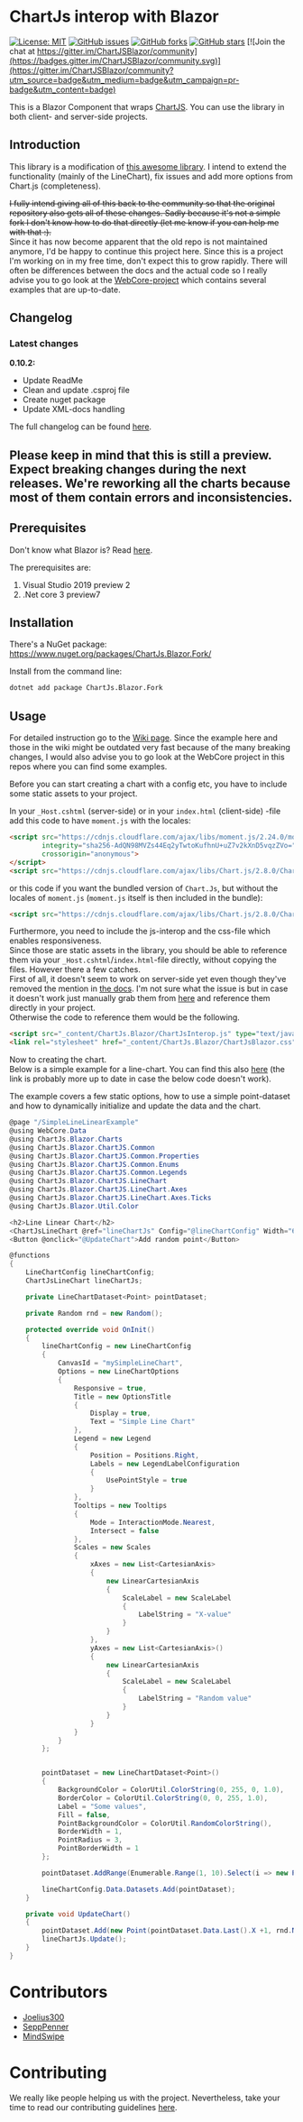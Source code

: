 # ChartJs interop with Blazor

[![License: MIT](https://img.shields.io/badge/License-MIT-yellow.svg)](https://github.com/Joelius300/ChartJSBlazor/blob/master/LICENSE.md)
[![GitHub issues](https://img.shields.io/github/issues/Joelius300/ChartJSBlazor.svg)](https://github.com/Joelius300/ChartJSBlazor/issues)
[![GitHub forks](https://img.shields.io/github/forks/Joelius300/ChartJSBlazor.svg)](https://github.com/Joelius300/ChartJSBlazor/network)
[![GitHub stars](https://img.shields.io/github/stars/Joelius300/ChartJSBlazor.svg)](https://github.com/Joelius300/ChartJSBlazor/stargazers)
[![Join the chat at https://gitter.im/ChartJSBlazor/community](https://badges.gitter.im/ChartJSBlazor/community.svg)](https://gitter.im/ChartJSBlazor/community?utm_source=badge&utm_medium=badge&utm_campaign=pr-badge&utm_content=badge)

This is a Blazor Component that wraps [ChartJS](https://github.com/chartjs/Chart.js).
You can use the library in both client- and server-side projects.

## Introduction

This library is a modification of [this awesome library](https://github.com/mariusmuntean/ChartJs.Blazor). 
I intend to extend the functionality (mainly of the LineChart), fix issues and add more options from Chart.js (completeness).  

~~I fully intend giving all of this back to the community so that the original repository also gets all of these changes. Sadly because it's not a simple fork I don't know how to do that directly (let me know if you can help me with that :).~~  
Since it has now become apparent that the old repo is not maintained anymore, I'd be happy to continue this project here. Since this is a project I'm working on in my free time, don't expect this to grow rapidly.  There will often be differences between the docs and the actual code so I really advise you to go look at the [WebCore-project](https://github.com/Joelius300/ChartJSBlazor/tree/master/WebCore) which contains several examples that are up-to-date.

## Changelog

### Latest changes
**0.10.2:**
    
* Update ReadMe
* Clean and update .csproj file
* Create nuget package
* Update XML-docs handling

The full changelog can be found [here](https://github.com/Joelius300/ChartJSBlazor/blob/master/CHANGELOG.md).

## Please keep in mind that this is still a preview. Expect breaking changes during the next releases. We're reworking all the charts because most of them contain errors and inconsistencies.

## Prerequisites

Don't know what Blazor is? Read [here](https://dotnet.microsoft.com/apps/aspnet/web-apps/client).

The prerequisites are:

1. Visual Studio 2019 preview 2
2. .Net core 3 preview7


## Installation

There's a NuGet package: https://www.nuget.org/packages/ChartJs.Blazor.Fork/

Install from the command line:

```bash
dotnet add package ChartJs.Blazor.Fork
```

## Usage

For detailed instruction go to the [Wiki page](https://github.com/Joelius300/ChartJSBlazor/wiki). Since the example here and those in the wiki might be outdated very fast because of the many breaking changes, I would also advise you to go look at the WebCore project in this repos where you can find some examples.  

Before you can start creating a chart with a config etc, you have to include some static assets to your project.

In your `_Host.cshtml` (server-side) or in your `index.html` (client-side) -file add this code to have `moment.js` with the locales:

```html
<script src="https://cdnjs.cloudflare.com/ajax/libs/moment.js/2.24.0/moment-with-locales.min.js"
        integrity="sha256-AdQN98MVZs44Eq2yTwtoKufhnU+uZ7v2kXnD5vqzZVo="
        crossorigin="anonymous">
</script>
<script src="https://cdnjs.cloudflare.com/ajax/libs/Chart.js/2.8.0/Chart.min.js"></script>
```

or this code if you want the bundled version of `Chart.Js`, but without the locales of `moment.js` (`moment.js` itself is then included in the bundle):

```html
<script src="https://cdnjs.cloudflare.com/ajax/libs/Chart.js/2.8.0/Chart.bundle.min.js"></script> <!--Contains moment.js for time axis-->
```

Furthermore, you need to include the js-interop and the css-file which enables responsiveness.  
Since those are static assets in the library, you should be able to reference them via your `_Host.cshtml`/`index.html`-file directly, without copying the files. However there a few catches.  
First of all, it doesn't seem to work on server-side yet even though they've removed the mention in [the docs](https://docs.microsoft.com/de-de/aspnet/core/razor-pages/ui-class?view=aspnetcore-3.0&tabs=visual-studio). I'm not sure what the issue is but in case it doesn't work just manually grab them from [here](https://github.com/Joelius300/ChartJSBlazor/tree/master/ChartJs.Blazor/wwwroot) and reference them directly in your project.  
Otherwise the code to reference them would be the following.
```html
<script src="_content/ChartJs.Blazor/ChartJsInterop.js" type="text/javascript" language="javascript"></script>
<link rel="stylesheet" href="_content/ChartJs.Blazor/ChartJsBlazor.css" />
```

Now to creating the chart.  
Below is a simple example for a line-chart. You can find this also [here](https://github.com/Joelius300/ChartJSBlazor/blob/master/WebCore/Pages/SimpleLineLinearExample.razor) (the link is probably more up to date in  case the below code doesn't work).  

The example covers a few static options, how to use a simple point-dataset and how to dynamically initialize and update the data and the chart.  

```csharp
@page "/SimpleLineLinearExample"
@using WebCore.Data
@using ChartJs.Blazor.Charts
@using ChartJs.Blazor.ChartJS.Common
@using ChartJs.Blazor.ChartJS.Common.Properties
@using ChartJs.Blazor.ChartJS.Common.Enums
@using ChartJs.Blazor.ChartJS.Common.Legends
@using ChartJs.Blazor.ChartJS.LineChart
@using ChartJs.Blazor.ChartJS.LineChart.Axes
@using ChartJs.Blazor.ChartJS.LineChart.Axes.Ticks
@using ChartJs.Blazor.Util.Color

<h2>Line Linear Chart</h2>
<ChartJsLineChart @ref="lineChartJs" Config="@lineChartConfig" Width="600" Height="300" />
<Button @onclick="@UpdateChart">Add random point</Button>

@functions
{
    LineChartConfig lineChartConfig;
    ChartJsLineChart lineChartJs;

    private LineChartDataset<Point> pointDataset;

    private Random rnd = new Random();

    protected override void OnInit()
    {
        lineChartConfig = new LineChartConfig
        {
            CanvasId = "mySimpleLineChart",
            Options = new LineChartOptions
            {
                Responsive = true,
                Title = new OptionsTitle
                {
                    Display = true,
                    Text = "Simple Line Chart"
                },
                Legend = new Legend
                {
                    Position = Positions.Right,
                    Labels = new LegendLabelConfiguration
                    {
                        UsePointStyle = true
                    }
                },
                Tooltips = new Tooltips
                {
                    Mode = InteractionMode.Nearest,
                    Intersect = false
                },
                Scales = new Scales
                {
                    xAxes = new List<CartesianAxis>
                    {
                        new LinearCartesianAxis
                        {
                            ScaleLabel = new ScaleLabel
                            {
                                LabelString = "X-value"
                            }
                        }
                    },
                    yAxes = new List<CartesianAxis>()
                    {
                        new LinearCartesianAxis
                        {
                            ScaleLabel = new ScaleLabel
                            {
                                LabelString = "Random value"
                            }
                        }
                    }
                }
            }
        };


        pointDataset = new LineChartDataset<Point>()
        {
            BackgroundColor = ColorUtil.ColorString(0, 255, 0, 1.0),
            BorderColor = ColorUtil.ColorString(0, 0, 255, 1.0),
            Label = "Some values",
            Fill = false,
            PointBackgroundColor = ColorUtil.RandomColorString(),
            BorderWidth = 1,
            PointRadius = 3,
            PointBorderWidth = 1
        };

        pointDataset.AddRange(Enumerable.Range(1, 10).Select(i => new Point(i, rnd.Next(30))));

        lineChartConfig.Data.Datasets.Add(pointDataset);
    }

    private void UpdateChart()
    {
        pointDataset.Add(new Point(pointDataset.Data.Last().X +1, rnd.Next(rnd.Next(50))));
        lineChartJs.Update();
    }
}
```

# Contributors
* [Joelius300](https://github.com/Joelius300)
* [SeppPenner](https://github.com/SeppPenner)
* [MindSwipe](https://github.com/MindSwipe)

# Contributing
We really like people helping us with the project. Nevertheless, take your time to read our contributing guidelines [here](https://github.com/Joelius300/ChartJSBlazor/blob/master/CONTRIBUTING.md).
